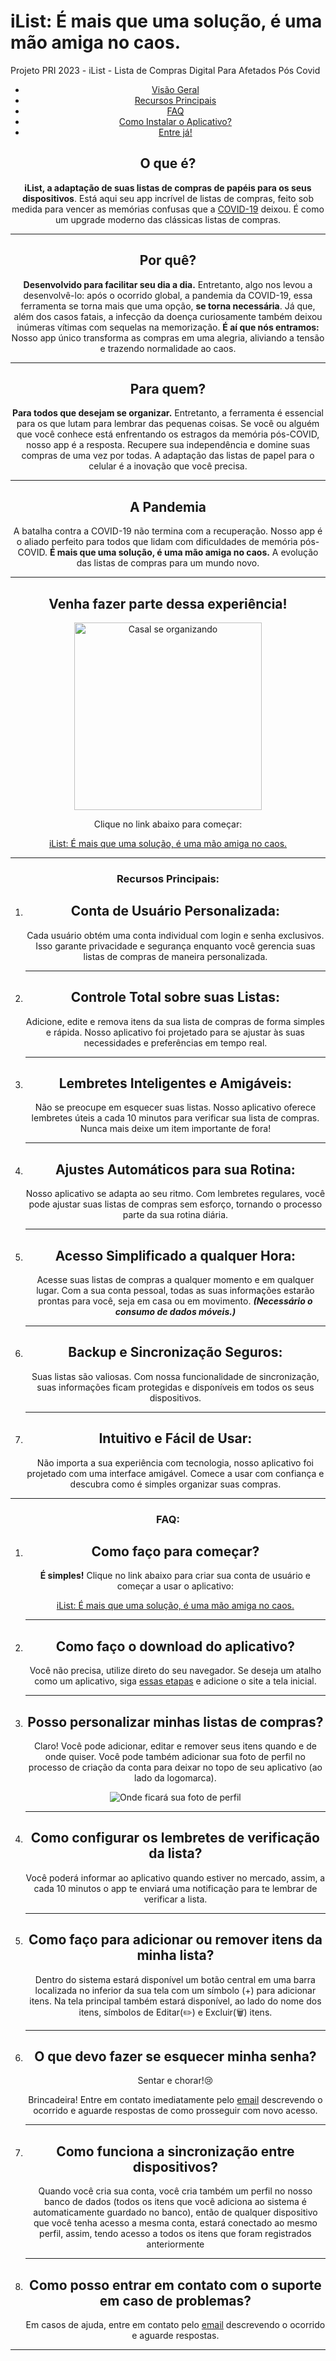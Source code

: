 # iList: É mais que uma solução, é uma mão amiga no caos. 
Projeto PRI 2023 - iList - Lista de Compras Digital Para Afetados Pós Covid

<!DOCTYPE html>
<html lang="pt-BR">

<head>
    <meta charset="UTF-8">
    <meta name="viewport" content="width=device-width, initial-scale=1.0">
    <link rel="stylesheet" href="Development/assets/css/global.css">
    <link rel="stylesheet" href="Development/assets/css/load.css">
    <link rel="stylesheet" href="Development/assets/css/header.css">
    <link rel="stylesheet" href="Development/assets/css/ilist.css">

</head>
<header>
    <nav class="navbar">
        <section class="menu-left">
            <ul class="nav-menu">
                <li class="nav-item"><a class="nav-link" href="#visao-geral">Visão Geral</a></li>
                <li class="nav-item"><a class="nav-link" href="#recursos">Recursos Principais</a></li>
                <li class="nav-item"><a class="nav-link" href="#faq">FAQ</a></li>
                <li class="nav-item"><a class="nav-link" href="#how-to-add">Como Instalar o Aplicativo?</a></li>
                <li class="nav-item"><a class="nav-link" href="#entre">Entre já!</a></li>
            </ul>
            <div class="hamburger">
                <span class="bar"></span>
                <span class="bar"></span>
                <span class="bar"></span>
            </div>
        </section>
    </nav>

<body onLoad="loading()">
    <div class="box-load">
        <div class="pre"></div>
    </div>

<main class="main">
    <section class="apresentacao" id="visao-geral">
        <section class="topicos" id="oque">
            <h2>O que é?</h2>
            <p class="contexto"><b><strong>iList</strong>, a adaptação de suas listas de compras de papéis para os seus dispositivos</b>. Está aqui seu app incrível de listas de compras, feito sob medida para vencer as memórias confusas que a <a href="https://www.who.int/health-topics/coronavirus" target="_blank" title="Coronavirus disease">COVID-19</a> deixou. É como um upgrade moderno das clássicas listas de compras.</p>
            <hr>
        </section>
        <section class="topicos" id="porque">
            <h2>Por quê?</h2>
            <p class="contexto"><b>Desenvolvido para facilitar seu dia a dia.</b> Entretanto, algo nos levou a desenvolvê-lo: após o ocorrido global, a pandemia da COVID-19, essa ferramenta se torna mais que uma opção, <strong>se torna necessária</strong>. Já que, além dos casos fatais, a infecção da doença curiosamente também deixou inúmeras vítimas com sequelas na memorização. <b>É aí que nós entramos:</b> Nosso app único transforma as compras em uma alegria, aliviando a tensão e trazendo normalidade ao caos.</p>
            <hr>
        </section>
        <section class="topicos" id="paraquem">
            <h2>Para quem?</h2>
            <p class="contexto"><b>Para todos que desejam se organizar.</b> Entretanto, a ferramenta é essencial para os que lutam para lembrar das pequenas coisas. Se você ou alguém que você conhece está enfrentando os estragos da memória pós-COVID, nosso app é a resposta. Recupere sua independência e domine suas compras de uma vez por todas. A adaptação das listas de papel para o celular é a inovação que você precisa.</p>
            <hr>
        </section>
        <section class="topicos" id="pandemia">
            <h2>A Pandemia</h2>
            <p class="contexto">A batalha contra a COVID-19 não termina com a recuperação. Nosso app é o aliado perfeito para todos que lidam com dificuldades de memória pós-COVID. <strong>É mais que uma solução, é uma mão amiga no caos.</strong> A evolução das listas de compras para um mundo novo.</p>
        </section>
    </section>
    <hr>
    <section class="entre" id="entre">
        <h1>Venha fazer parte dessa experiência!</h1>
        <section class="left">
            <img src="Development/assets/img/icons/organizacao.svg" alt="Casal se organizando" width="300" height="300">
        </section>
        <section class="right">
            <p class="cadastro">Clique no link abaixo para começar:</p>
            <section class="link-entrar">
                <a href="http://localhost/pri/ilist/login.php" class="link-cadastro">iList: É mais que uma solução, é uma mão amiga no caos.</a>
            </section>
        </section>
        <hr>
    </section>
    <section class="recursos" id="recursos">
        <section class="topicos">
            <h1>Recursos Principais:</h1>
        </section>
        <ol>
            <section class="topicos">
                <li>
                    <h2>Conta de Usuário Personalizada:</h2>
                </li>
                <p>Cada usuário obtém uma conta individual com login e senha exclusivos. Isso garante privacidade e segurança enquanto você gerencia suas listas de compras de maneira personalizada.</p>
                <hr>
            </section>
            <section class="topicos">
                <li>
                    <h2>Controle Total sobre suas Listas:</h2>
                </li>
                <p>Adicione, edite e remova itens da sua lista de compras de forma simples e rápida. Nosso aplicativo foi projetado para se ajustar às suas necessidades e preferências em tempo real.</p>
                <hr>
            </section>
            <section class="topicos">
                <li>
                    <h2>Lembretes Inteligentes e Amigáveis:</h2>
                </li>
                <p>Não se preocupe em esquecer suas listas. Nosso aplicativo oferece lembretes úteis a cada 10 minutos para verificar sua lista de compras. Nunca mais deixe um item importante de fora!</p>
                <hr>
            </section>
            <section class="topicos">
                <li>
                    <h2>Ajustes Automáticos para sua Rotina:</h2>
                </li>
                <p>Nosso aplicativo se adapta ao seu ritmo. Com lembretes regulares, você pode ajustar suas listas de compras sem esforço, tornando o processo parte da sua rotina diária.</p>
                <hr>
            </section>
            <section class="topicos">
                <li>
                    <h2>Acesso Simplificado a qualquer Hora:</h2>
                </li>
                <p>Acesse suas listas de compras a qualquer momento e em qualquer lugar. Com a sua conta pessoal, todas as suas informações estarão prontas para você, seja em casa ou em movimento. <i><b>(Necessário o consumo de <span title="Internet">dados móveis</span>.)</b></i></p>
                <hr>
            </section>
            <section class="topicos">
                <li>
                    <h2>Backup e Sincronização Seguros:</h2>
                </li>
                <p>Suas listas são valiosas. Com nossa funcionalidade de sincronização, suas informações ficam protegidas e disponíveis em todos os seus dispositivos.</p>
                <hr>
            </section>
            <section class="topicos">
                <li>
                    <h2>Intuitivo e Fácil de Usar:</h2>
                </li>
                <p>Não importa a sua experiência com tecnologia, nosso aplicativo foi projetado com uma interface amigável. Comece a usar com confiança e descubra como é simples organizar suas compras.</p>
            </section>
        </ol>
    </section>
    <hr>
    <section class="faq" id="faq">
        <section class="topicos">
            <h1>FAQ:</h1>
        </section>
        <ol>
            <section class="topicos">
                <li>
                    <h2>Como faço para começar?</h2>
                </li>
                <p><b>É simples!</b> Clique no link abaixo para criar sua conta de usuário e começar a usar o aplicativo:</p>
                <section class="link-entrar">
                    <a href="http://localhost/pri/ilist/login.php" class="link-cadastro">iList: É mais que uma solução, é uma mão amiga no caos.</a>
                </section>
            </section>
            <hr>
            <section class="topicos">
                <li id="how-to-add">
                    <h2>Como faço o download do aplicativo?</h2>
                </li>
                <p>Você não precisa, utilize direto do seu navegador. Se deseja um atalho como um aplicativo, siga <a href="http://localhost/pri/ilist/how-to-add.php" target="_self">essas etapas</a> e adicione o site a tela inicial.</p>
            </section>
            <hr>
            <section class="topicos">
                <li>
                    <h2>Posso personalizar minhas listas de compras?</h2>
                </li>
                <p>Claro! Você pode adicionar, editar e remover seus itens quando e de onde quiser. Você pode também adicionar sua foto de perfil no processo de criação da conta para deixar no topo de seu aplicativo (ao lado da logomarca).</p>
                <img class="ftperfil" src="Development/assets/img/icons/faq/fotoperfil.png" alt="Onde ficará sua foto de perfil">
            </section>
            <hr>
            <section class="topicos">
                <li>
                    <h2>Como configurar os lembretes de verificação da lista?</h2>
                </li>
                <p>Você poderá informar ao aplicativo quando estiver no mercado, assim, a cada 10 minutos o app te enviará uma notificação para te lembrar de verificar a lista.</p>
            </section>
            <hr>
            <section class="topicos">
                <li>
                    <h2>Como faço para adicionar ou remover itens da minha lista?</h2>
                </li>
                <p>Dentro do sistema estará disponível um botão central em uma barra localizada no inferior da sua tela com um símbolo (+) para adicionar itens. Na tela principal também estará disponível, ao lado do nome dos itens, símbolos de Editar(✏️) e Excluir(🗑️) itens.</p>
            </section>
            <hr>
            <section class="topicos">
                <li>
                    <h2>O que devo fazer se esquecer minha senha?</h2>
                </li>
                <p>Sentar e chorar!😢</p>
                <p>Brincadeira! Entre em contato imediatamente pelo <a href="mailto:vwebtech777@gmail.com">email</a> descrevendo o ocorrido e aguarde respostas de como prosseguir com novo acesso.</p>
            </section>
            <hr>
            <section class="topicos">
                <li>
                    <h2>Como funciona a sincronização entre dispositivos?</h2>
                </li>
                <p>Quando você cria sua conta, você cria também um perfil no nosso banco de dados (todos os itens que você adiciona ao sistema é automaticamente guardado no banco), então de qualquer dispositivo que você tenha acesso a mesma conta, estará conectado ao mesmo perfil, assim, tendo acesso a todos os itens que foram registrados anteriormente</p>
            </section>
            <hr>
            <section class="topicos">
                <li>
                    <h2>Como posso entrar em contato com o suporte em caso de problemas?</h2>
                </li>
                <p>Em casos de ajuda, entre em contato pelo <a href="mailto:vwebtech777@gmail.com">email</a> descrevendo o ocorrido e aguarde respostas.</p>
            </section>
        </ol>
    </section>
    <hr>


</main>
</body>

</html>

